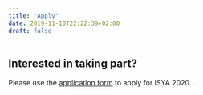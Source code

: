 ```yaml
---
title: "Apply"
date: 2019-11-10T22:22:39+02:00
draft: false
---
```


## Interested in taking part?

Please use the [application form](http://bit.ly/isya2020apply) to apply for ISYA 2020.
.
